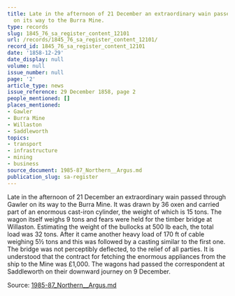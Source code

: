 ```yaml
---
title: Late in the afternoon of 21 December an extraordinary wain passed through Gawler
  on its way to the Burra Mine.
type: records
slug: 1845_76_sa_register_content_12101
url: /records/1845_76_sa_register_content_12101/
record_id: 1845_76_sa_register_content_12101
date: '1858-12-29'
date_display: null
volume: null
issue_number: null
page: '2'
article_type: news
issue_reference: 29 December 1858, page 2
people_mentioned: []
places_mentioned:
- Gawler
- Burra Mine
- Willaston
- Saddleworth
topics:
- transport
- infrastructure
- mining
- business
source_document: 1985-87_Northern__Argus.md
publication_slug: sa-register
---
```


Late in the afternoon of 21 December an extraordinary wain passed through Gawler on its way to the Burra Mine.  It was drawn by 36 oxen and carried part of an enormous cast-iron cylinder, the weight of which is 15 tons.  The wagon itself weighs 9 tons and fears were held for the timber bridge at Willaston.  Estimating the weight of the bullocks at 500 lb each, the total load was 32 tons.  After it came another heavy load of 170 ft of cable weighing 5½ tons and this was followed by a casting similar to the first one.  The bridge was not perceptibly deflected, to the relief of all parties.  It is understood that the contract for fetching the enormous appliances from the ship to the Mine was £1,000.  The wagons had passed the correspondent at Saddleworth on their downward journey on 9 December.

Source: [1985-87_Northern__Argus.md](/downloads/markdown/1985-87_Northern__Argus.md)
